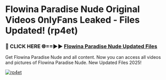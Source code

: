 # Flowina Paradise Nude Original Videos 0nlyFans Leaked - Files Updated! (rp4et)

<h3>🔴 CLICK HERE 🌐==►► <a href="https://tinyurl.com/52m3yx9h" rel="nofollow">Flowina Paradise Nude Updated Files</a></h3>

Get Flowina Paradise Nude and all content. Now you can access all videos and pictures of Flowina Paradise Nude. New Updated Files 2025!

[![rp4et](https://i.imgur.com/TnHtlc8.gif)](https://tinyurl.com/52m3yx9h)
